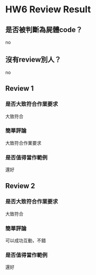 



# HW6 Review Result

## 是否被判斷為屍體code？


no
## 沒有review別人？


no
## Review 1

### 是否大致符合作業要求


大致符合
### 簡單評論


大致符合作業要求
### 是否值得當作範例


還好
## Review 2

### 是否大致符合作業要求


大致符合
### 簡單評論


可以成功互動，不錯
### 是否值得當作範例


還好